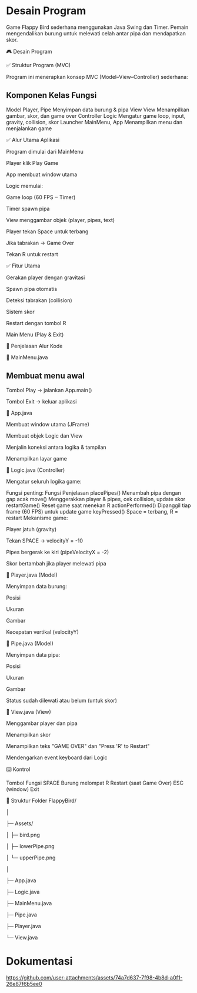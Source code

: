 # Desain Program

Game Flappy Bird sederhana menggunakan Java Swing dan Timer. Pemain mengendalikan burung untuk melewati celah antar pipa dan mendapatkan skor.

🎮 Desain Program

✅ Struktur Program (MVC)

Program ini menerapkan konsep MVC (Model–View–Controller) sederhana:

## Komponen	Kelas	Fungsi
Model	Player, Pipe	Menyimpan data burung & pipa
View	View	Menampilkan gambar, skor, dan game over
Controller	Logic	Mengatur game loop, input, gravity, collision, skor
Launcher	MainMenu, App	Menampilkan menu dan menjalankan game

✅ Alur Utama Aplikasi

Program dimulai dari MainMenu

Player klik Play Game

App membuat window utama

Logic memulai:

Game loop (60 FPS ‒ Timer)

Timer spawn pipa

View menggambar objek (player, pipes, text)

Player tekan Space untuk terbang

Jika tabrakan → Game Over

Tekan R untuk restart

✅ Fitur Utama

Gerakan player dengan gravitasi

Spawn pipa otomatis

Deteksi tabrakan (collision)

Sistem skor

Restart dengan tombol R

Main Menu (Play & Exit)

🧠 Penjelasan Alur Kode

📌 MainMenu.java

## Membuat menu awal

Tombol Play → jalankan App.main()

Tombol Exit → keluar aplikasi

📌 App.java

Membuat window utama (JFrame)

Membuat objek Logic dan View

Menjalin koneksi antara logika & tampilan

Menampilkan layar game

📌 Logic.java (Controller)

Mengatur seluruh logika game:

Fungsi penting:
Fungsi	Penjelasan
placePipes()	Menambah pipa dengan gap acak
move()	Menggerakkan player & pipes, cek collision, update skor
restartGame()	Reset game saat menekan R
actionPerformed()	Dipanggil tiap frame (60 FPS) untuk update game
keyPressed()	Space = terbang, R = restart
Mekanisme game:

Player jatuh (gravity)

Tekan SPACE → velocityY = -10

Pipes bergerak ke kiri (pipeVelocityX = -2)

Skor bertambah jika player melewati pipa

📌 Player.java (Model)

Menyimpan data burung:

Posisi

Ukuran

Gambar

Kecepatan vertikal (velocityY)

📌 Pipe.java (Model)

Menyimpan data pipa:

Posisi

Ukuran

Gambar

Status sudah dilewati atau belum (untuk skor)

📌 View.java (View)

Menggambar player dan pipa

Menampilkan skor

Menampilkan teks "GAME OVER" dan "Press 'R' to Restart"

Mendengarkan event keyboard dari Logic

⌨️ Kontrol

Tombol	Fungsi
SPACE	Burung melompat
R	Restart (saat Game Over)
ESC (window)	Exit

📂 Struktur Folder
FlappyBird/

│

├─ Assets/

│   ├─ bird.png

│   ├─ lowerPipe.png

│   └─ upperPipe.png

│

├─ App.java

├─ Logic.java

├─ MainMenu.java

├─ Pipe.java

├─ Player.java

└─ View.java

# Dokumentasi

https://github.com/user-attachments/assets/74a7d637-7f98-4b8d-a0f1-26e87f6b5ee0
